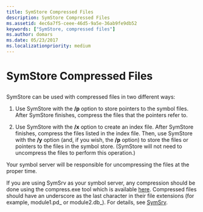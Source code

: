 ```yaml
---
title: SymStore Compressed Files
description: SymStore Compressed Files
ms.assetid: 4ec6a7f5-ceee-46d5-9a5e-36ab9fe9db52
keywords: ["SymStore, compressed files"]
ms.author: domars
ms.date: 05/23/2017
ms.localizationpriority: medium
---
```


# SymStore Compressed Files


## <span id="ddk_symbol_files_overview_dbg"></span><span id="DDK_SYMBOL_FILES_OVERVIEW_DBG"></span>


SymStore can be used with compressed files in two different ways:

1.  Use SymStore with the **/p** option to store pointers to the symbol files. After SymStore finishes, compress the files that the pointers refer to.

2.  Use SymStore with the **/x** option to create an index file. After SymStore finishes, compress the files listed in the index file. Then, use SymStore with the **/y** option (and, if you wish, the **/p** option) to store the files or pointers to the files in the symbol store. (SymStore will not need to uncompress the files to perform this operation.)

Your symbol server will be responsible for uncompressing the files at the proper time.

If you are using SymSrv as your symbol server, any compression should be done using the compress.exe tool which is available [here](https://go.microsoft.com/fwlink/p/?linkid=239917). Compressed files should have an underscore as the last character in their file extensions (for example, module1.pd\_ or module2.db\_). For details, see [SymSrv](symsrv.md).

 

 





